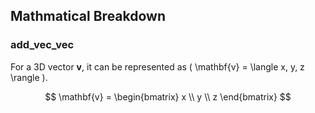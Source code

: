 ## Mathmatical Breakdown
### add_vec_vec

For a 3D vector **v**, it can be represented as \( \mathbf{v} = \langle x, y, z \rangle \).

$$
\mathbf{v} = \begin{bmatrix} x \\ y \\ z \end{bmatrix}
$$
